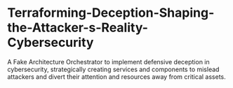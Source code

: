 # Terraforming-Deception-Shaping-the-Attacker-s-Reality-Cybersecurity
A Fake Architecture Orchestrator to implement defensive deception in cybersecurity, strategically creating services and components to mislead attackers and divert their attention and resources away from critical assets. 
